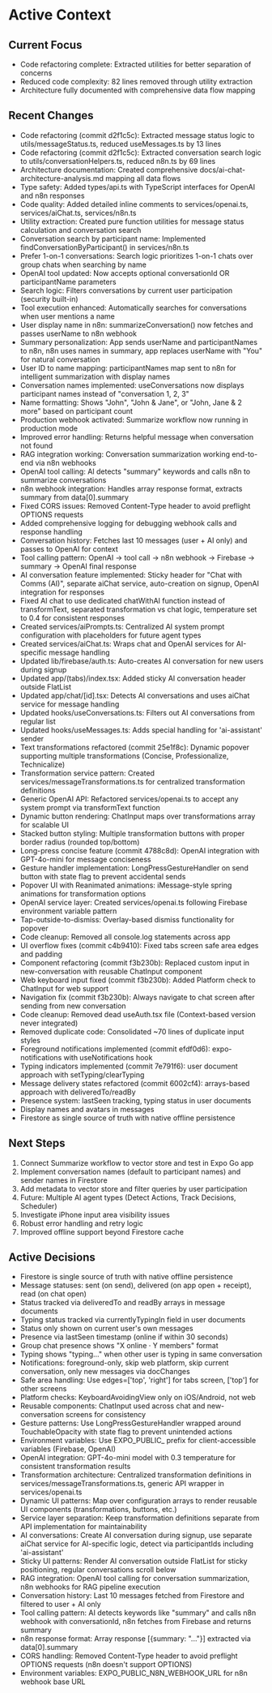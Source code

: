 # Active Context

## Current Focus
- Code refactoring complete: Extracted utilities for better separation of concerns
- Reduced code complexity: 82 lines removed through utility extraction
- Architecture fully documented with comprehensive data flow mapping

## Recent Changes
- Code refactoring (commit d2f1c5c): Extracted message status logic to utils/messageStatus.ts, reduced useMessages.ts by 13 lines
- Code refactoring (commit d2f1c5c): Extracted conversation search logic to utils/conversationHelpers.ts, reduced n8n.ts by 69 lines
- Architecture documentation: Created comprehensive docs/ai-chat-architecture-analysis.md mapping all data flows
- Type safety: Added types/api.ts with TypeScript interfaces for OpenAI and n8n responses
- Code quality: Added detailed inline comments to services/openai.ts, services/aiChat.ts, services/n8n.ts
- Utility extraction: Created pure function utilities for message status calculation and conversation search
- Conversation search by participant name: Implemented findConversationByParticipant() in services/n8n.ts
- Prefer 1-on-1 conversations: Search logic prioritizes 1-on-1 chats over group chats when searching by name
- OpenAI tool updated: Now accepts optional conversationId OR participantName parameters
- Search logic: Filters conversations by current user participation (security built-in)
- Tool execution enhanced: Automatically searches for conversations when user mentions a name
- User display name in n8n: summarizeConversation() now fetches and passes userName to n8n webhook
- Summary personalization: App sends userName and participantNames to n8n, n8n uses names in summary, app replaces userName with "You" for natural conversation
- User ID to name mapping: participantNames map sent to n8n for intelligent summarization with display names
- Conversation names implemented: useConversations now displays participant names instead of "conversation 1, 2, 3"
- Name formatting: Shows "John", "John & Jane", or "John, Jane & 2 more" based on participant count
- Production webhook activated: Summarize workflow now running in production mode
- Improved error handling: Returns helpful message when conversation not found
- RAG integration working: Conversation summarization working end-to-end via n8n webhooks
- OpenAI tool calling: AI detects "summary" keywords and calls n8n to summarize conversations
- n8n webhook integration: Handles array response format, extracts summary from data[0].summary
- Fixed CORS issues: Removed Content-Type header to avoid preflight OPTIONS requests
- Added comprehensive logging for debugging webhook calls and response handling
- Conversation history: Fetches last 10 messages (user + AI only) and passes to OpenAI for context
- Tool calling pattern: OpenAI → tool call → n8n webhook → Firebase → summary → OpenAI final response
- AI conversation feature implemented: Sticky header for "Chat with Comms (AI)", separate aiChat service, auto-creation on signup, OpenAI integration for responses
- Fixed AI chat to use dedicated chatWithAI function instead of transformText, separated transformation vs chat logic, temperature set to 0.4 for consistent responses
- Created services/aiPrompts.ts: Centralized AI system prompt configuration with placeholders for future agent types
- Created services/aiChat.ts: Wraps chat and OpenAI services for AI-specific message handling
- Updated lib/firebase/auth.ts: Auto-creates AI conversation for new users during signup
- Updated app/(tabs)/index.tsx: Added sticky AI conversation header outside FlatList
- Updated app/chat/[id].tsx: Detects AI conversations and uses aiChat service for message handling
- Updated hooks/useConversations.ts: Filters out AI conversations from regular list
- Updated hooks/useMessages.ts: Adds special handling for 'ai-assistant' sender
- Text transformations refactored (commit 25e1f8c): Dynamic popover supporting multiple transformations (Concise, Professionalize, Technicalize)
- Transformation service pattern: Created services/messageTransformations.ts for centralized transformation definitions
- Generic OpenAI API: Refactored services/openai.ts to accept any system prompt via transformText function
- Dynamic button rendering: ChatInput maps over transformations array for scalable UI
- Stacked button styling: Multiple transformation buttons with proper border radius (rounded top/bottom)
- Long-press concise feature (commit 4788c8d): OpenAI integration with GPT-4o-mini for message conciseness
- Gesture handler implementation: LongPressGestureHandler on send button with state flag to prevent accidental sends
- Popover UI with Reanimated animations: iMessage-style spring animations for transformation options
- OpenAI service layer: Created services/openai.ts following Firebase environment variable pattern
- Tap-outside-to-dismiss: Overlay-based dismiss functionality for popover
- Code cleanup: Removed all console.log statements across app
- UI overflow fixes (commit c4b9410): Fixed tabs screen safe area edges and padding
- Component refactoring (commit f3b230b): Replaced custom input in new-conversation with reusable ChatInput component
- Web keyboard input fixed (commit f3b230b): Added Platform check to ChatInput for web support
- Navigation fix (commit f3b230b): Always navigate to chat screen after sending from new conversation
- Code cleanup: Removed dead useAuth.tsx file (Context-based version never integrated)
- Removed duplicate code: Consolidated ~70 lines of duplicate input styles
- Foreground notifications implemented (commit efdf0d6): expo-notifications with useNotifications hook
- Typing indicators implemented (commit 7e791f6): user document approach with setTyping/clearTyping
- Message delivery states refactored (commit 6002cf4): arrays-based approach with deliveredTo/readBy
- Presence system: lastSeen tracking, typing status in user documents
- Display names and avatars in messages
- Firestore as single source of truth with native offline persistence

## Next Steps
1. Connect Summarize workflow to vector store and test in Expo Go app
2. Implement conversation names (default to participant names) and sender names in Firestore
3. Add metadata to vector store and filter queries by user participation
4. Future: Multiple AI agent types (Detect Actions, Track Decisions, Scheduler)
5. Investigate iPhone input area visibility issues
6. Robust error handling and retry logic
7. Improved offline support beyond Firestore cache

## Active Decisions
- Firestore is single source of truth with native offline persistence
- Message statuses: sent (on send), delivered (on app open + receipt), read (on chat open)
- Status tracked via deliveredTo and readBy arrays in message documents
- Typing status tracked via currentlyTypingIn field in user documents
- Status only shown on current user's own messages
- Presence via lastSeen timestamp (online if within 30 seconds)
- Group chat presence shows "X online · Y members" format
- Typing shows "typing..." when other user is typing in same conversation
- Notifications: foreground-only, skip web platform, skip current conversation, only new messages via docChanges
- Safe area handling: Use edges=['top', 'right'] for tabs screen, ['top'] for other screens
- Platform checks: KeyboardAvoidingView only on iOS/Android, not web
- Reusable components: ChatInput used across chat and new-conversation screens for consistency
- Gesture patterns: Use LongPressGestureHandler wrapped around TouchableOpacity with state flag to prevent unintended actions
- Environment variables: Use EXPO_PUBLIC_ prefix for client-accessible variables (Firebase, OpenAI)
- OpenAI integration: GPT-4o-mini model with 0.3 temperature for consistent transformation results
- Transformation architecture: Centralized transformation definitions in services/messageTransformations.ts, generic API wrapper in services/openai.ts
- Dynamic UI patterns: Map over configuration arrays to render reusable UI components (transformations, buttons, etc.)
- Service layer separation: Keep transformation definitions separate from API implementation for maintainability
- AI conversations: Create AI conversation during signup, use separate aiChat service for AI-specific logic, detect via participantIds including 'ai-assistant'
- Sticky UI patterns: Render AI conversation outside FlatList for sticky positioning, regular conversations scroll below
- RAG integration: OpenAI tool calling for conversation summarization, n8n webhooks for RAG pipeline execution
- Conversation history: Last 10 messages fetched from Firestore and filtered to user + AI only
- Tool calling pattern: AI detects keywords like "summary" and calls n8n webhook with conversationId, n8n fetches from Firebase and returns summary
- n8n response format: Array response [{summary: "..."}] extracted via data[0].summary
- CORS handling: Removed Content-Type header to avoid preflight OPTIONS requests (n8n doesn't support OPTIONS)
- Environment variables: EXPO_PUBLIC_N8N_WEBHOOK_URL for n8n webhook base URL
